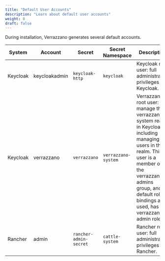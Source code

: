 ```yaml
---
title: "Default User Accounts"
description: "Learn about default user accounts"
weight: 8
draft: false
---
```




During installation, Verrazzano generates several default accounts.

| System | Account | Secret | Secret Namespace | Description |
| ------ | ------- | ------ | ---------------- | ----------- |
| Keycloak | keycloakadmin | `keycloak-http` | `keycloak` | Keycloak root user: full administrative privileges for Keycloak. |
| Keycloak | verrazzano | `verrazzano` | `verrazzano-system` | Verrazzano root user: can manage the verrazzano-system realm in Keycloak, including managing users in that realm. This user is a member of the verrazzano-admins group, and, if default role bindings are used, has the verrazzano-admin role. |
| Rancher | admin | `rancher-admin-secret` | `cattle-system` | Rancher root user: full administrative privileges for Rancher. |

